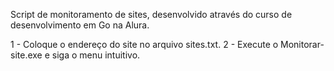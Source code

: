 Script de monitoramento de sites, desenvolvido através do curso de desenvolvimento em Go na Alura.

1 - Coloque o endereço do site no arquivo sites.txt.
2 - Execute o Monitorar-site.exe e siga o menu intuitivo.